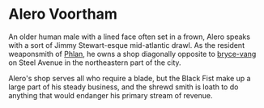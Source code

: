 # Alero Voortham

An older human male with a lined face often set in a frown, Alero speaks with a sort of Jimmy Stewart-esque mid-atlantic drawl. As the resident weaponsmith of [Phlan](../locations/phlan.md), he owns a shop diagonally opposite to [bryce-vang](bryce-vang.md) on Steel Avenue in the northeastern part of the city.

Alero's shop serves all who require a blade, but the Black Fist make up a large part of his steady business, and the shrewd smith is loath to do anything that would endanger his primary stream of revenue.
